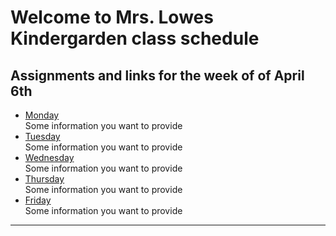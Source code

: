# Welcome to Mrs. Lowes Kindergarden class schedule 
## Assignments and links for the week of of April 6th 
* [Monday](./Week-04-06-2020/monday.md)  
   Some information you want to provide
* [Tuesday](./Week-04-06-2020/tuesday.md)  
   Some information you want to provide  
* [Wednesday](./Week-04-06-2020/wednesday.md)  
   Some information you want to provide  
* [Thursday](./Week-04-06-2020/thursday.md)  
   Some information you want to provide  
* [Friday](./Week-04-06-2020/friday.md)   
   Some information you want to provide  
***